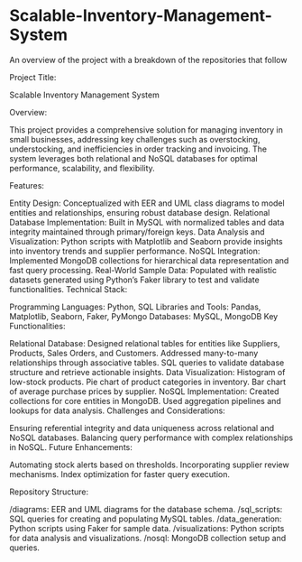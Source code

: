 # Scalable-Inventory-Management-System
An overview of the project with a breakdown of the repositories that follow

Project Title:

Scalable Inventory Management System

Overview:

This project provides a comprehensive solution for managing inventory in small businesses, addressing key challenges such as overstocking, understocking, and inefficiencies in order tracking and invoicing. The system leverages both relational and NoSQL databases for optimal performance, scalability, and flexibility.

Features:

Entity Design: Conceptualized with EER and UML class diagrams to model entities and relationships, ensuring robust database design.
Relational Database Implementation: Built in MySQL with normalized tables and data integrity maintained through primary/foreign keys.
Data Analysis and Visualization: Python scripts with Matplotlib and Seaborn provide insights into inventory trends and supplier performance.
NoSQL Integration: Implemented MongoDB collections for hierarchical data representation and fast query processing.
Real-World Sample Data: Populated with realistic datasets generated using Python’s Faker library to test and validate functionalities.
Technical Stack:

Programming Languages: Python, SQL
Libraries and Tools: Pandas, Matplotlib, Seaborn, Faker, PyMongo
Databases: MySQL, MongoDB
Key Functionalities:

Relational Database:
Designed relational tables for entities like Suppliers, Products, Sales Orders, and Customers.
Addressed many-to-many relationships through associative tables.
SQL queries to validate database structure and retrieve actionable insights.
Data Visualization:
Histogram of low-stock products.
Pie chart of product categories in inventory.
Bar chart of average purchase prices by supplier.
NoSQL Implementation:
Created collections for core entities in MongoDB.
Used aggregation pipelines and lookups for data analysis.
Challenges and Considerations:

Ensuring referential integrity and data uniqueness across relational and NoSQL databases.
Balancing query performance with complex relationships in NoSQL.
Future Enhancements:

Automating stock alerts based on thresholds.
Incorporating supplier review mechanisms.
Index optimization for faster query execution.

Repository Structure:

/diagrams: EER and UML diagrams for the database schema.
/sql_scripts: SQL queries for creating and populating MySQL tables.
/data_generation: Python scripts using Faker for sample data.
/visualizations: Python scripts for data analysis and visualizations.
/nosql: MongoDB collection setup and queries.
